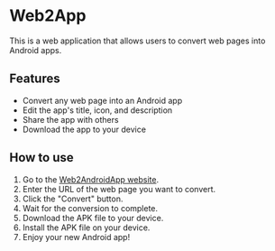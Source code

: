  # Web2App

This is a web application that allows users to convert web pages into Android apps.

## Features

* Convert any web page into an Android app
* Edit the app's title, icon, and description
* Share the app with others
* Download the app to your device

## How to use

1. Go to the [Web2AndroidApp website](https://ravichandran2002.pythonanywhere.com/web2app).
2. Enter the URL of the web page you want to convert.
3. Click the "Convert" button.
4. Wait for the conversion to complete.
5. Download the APK file to your device.
6. Install the APK file on your device.
7. Enjoy your new Android app!
